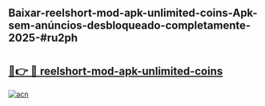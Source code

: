 ## Baixar-reelshort-mod-apk-unlimited-coins-Apk-sem-anúncios-desbloqueado-completamente-2025-#ru2ph

# <h2><a href="https://ainizakaria.my?title=reelshort-mod-apk-unlimited-coins&ref=20M">🔗👉 🔴 reelshort-mod-apk-unlimited-coins</a></h2>

[![acn](https://github.com/user-attachments/assets/0f9c940e-d8b0-45ae-aac7-cd30a18b3e1c)](https://ainizakaria.my?title=reelshort-mod-apk-unlimited-coins&ref=20M)

